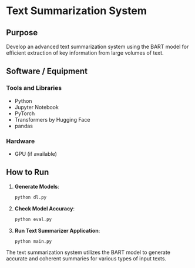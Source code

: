 # Text Summarization System

## Purpose
Develop an advanced text summarization system using the BART model for efficient extraction of key information from large volumes of text.

## Software / Equipment

### Tools and Libraries
- Python
- Jupyter Notebook
- PyTorch
- Transformers by Hugging Face
- pandas

### Hardware
- GPU (if available)

## How to Run

1. **Generate Models**:
    ```sh
    python dl.py
    ```

2. **Check Model Accuracy**:
    ```sh
    python eval.py
    ```

3. **Run Text Summarizer Application**:
    ```sh
    python main.py
    ```

The text summarization system utilizes the BART model to generate accurate and coherent summaries for various types of input texts.
